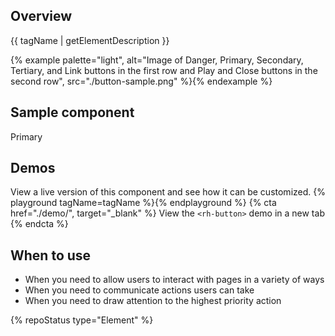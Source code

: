 ## Overview
{{ tagName | getElementDescription }}

{% example palette="light",
          alt="Image of Danger, Primary, Secondary, Tertiary, and Link buttons in the first row and Play and Close buttons in the second row",
          src="./button-sample.png" %}{% endexample %}


## Sample component
  <rh-button>Primary</rh-button>


## Demos
  View a live version of this component and see how it can be customized.
  {% playground tagName=tagName %}{% endplayground %}
  {% cta href="./demo/", target="_blank" %}
    View the `<rh-button>` demo in a new tab
  {% endcta %}


## When to use
- When you need to allow users to interact with pages in a variety of ways
- When you need to communicate actions users can take
- When you need to draw attention to the highest priority action


{% repoStatus type="Element" %}


